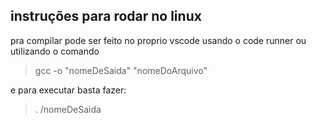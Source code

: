 ## instruções para rodar no linux

pra compilar pode ser feito no proprio vscode usando o code runner ou utilizando o comando

> gcc -o "nomeDeSaida" "nomeDoArquivo"

e para executar basta fazer:

> . /nomeDeSaida